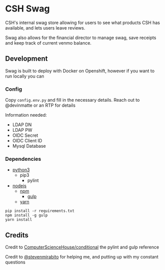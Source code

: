 # CSH Swag

CSH's internal swag store allowing for users to see what products CSH has available, and lets users leave reviews.

Swag also allows for the financial director to manage swag, save receipts and keep track of current venmo balance.

## Development
Swag is built to deploy with Docker on Openshift, however if you want to run locally you can

### Config
Copy `config.env.py` and fill in the necessary details. Reach out to @devinmatte or an RTP for details

Information needed:

- LDAP DN
- LDAP PW
- OIDC Secret
- OIDC Client ID
- Mysql Database

### Dependencies

- [python3](https://www.python.org)
    - pip3
        - pylint
- [nodejs](https://nodejs.org)
    - [npm](https://www.npmjs.com)
        - [gulp](https://gulpjs.com)
    - [yarn](https://yarnpkg.com)
```
pip install -r requirements.txt
npm install -g gulp
yarn install
```

## Credits

Credit to [ComputerScienceHouse/conditional](https://github.com/ComputerScienceHouse/conditional) the pylint and gulp reference

Credit to [@stevenmirabito](https://github.com/stevenmirabito) for helping me, and putting up with my constant questions
